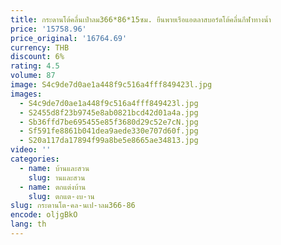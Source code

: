 ```yaml
---
title: กระดานโต้คลื่นเป่าลม366*86*15ซม. ยืนพายเรือแอตลาสบอร์ดโต้คลื่นกีฬาทางน้ำ
price: '15758.96'
price_original: '16764.69'
currency: THB
discount: 6%
rating: 4.5
volume: 87
image: S4c9de7d0ae1a448f9c516a4fff849423l.jpg
images:
  - S4c9de7d0ae1a448f9c516a4fff849423l.jpg
  - S2455d8f23b9745e8ab0821bcd42d01a4a.jpg
  - Sb36ffd7be695455e85f3680d29c52e7cN.jpg
  - Sf591fe8861b041dea9aede330e707d60f.jpg
  - S20a117da17894f99a8be5e8665ae34813.jpg
video: ''
categories:
  - name: บ้านและสวน
    slug: านและสวน
  - name: ตกแต่งบ้าน
    slug: ตกแต-งบ-าน
slug: กระดานโต-คล-นเป-าลม366-86
encode: oljgBkO
lang: th
---
```

  